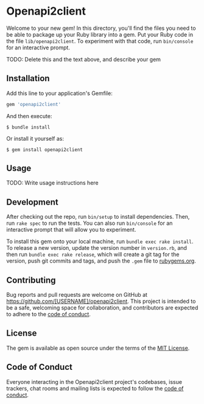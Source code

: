 # Openapi2client

Welcome to your new gem! In this directory, you'll find the files you need to be able to package up your Ruby library into a gem. Put your Ruby code in the file `lib/openapi2client`. To experiment with that code, run `bin/console` for an interactive prompt.

TODO: Delete this and the text above, and describe your gem

## Installation

Add this line to your application's Gemfile:

```ruby
gem 'openapi2client'
```

And then execute:

    $ bundle install

Or install it yourself as:

    $ gem install openapi2client

## Usage

TODO: Write usage instructions here

## Development

After checking out the repo, run `bin/setup` to install dependencies. Then, run `rake spec` to run the tests. You can also run `bin/console` for an interactive prompt that will allow you to experiment.

To install this gem onto your local machine, run `bundle exec rake install`. To release a new version, update the version number in `version.rb`, and then run `bundle exec rake release`, which will create a git tag for the version, push git commits and tags, and push the `.gem` file to [rubygems.org](https://rubygems.org).

## Contributing

Bug reports and pull requests are welcome on GitHub at https://github.com/[USERNAME]/openapi2client. This project is intended to be a safe, welcoming space for collaboration, and contributors are expected to adhere to the [code of conduct](https://github.com/[USERNAME]/openapi2client/blob/master/CODE_OF_CONDUCT.md).


## License

The gem is available as open source under the terms of the [MIT License](https://opensource.org/licenses/MIT).

## Code of Conduct

Everyone interacting in the Openapi2client project's codebases, issue trackers, chat rooms and mailing lists is expected to follow the [code of conduct](https://github.com/[USERNAME]/openapi2client/blob/master/CODE_OF_CONDUCT.md).

